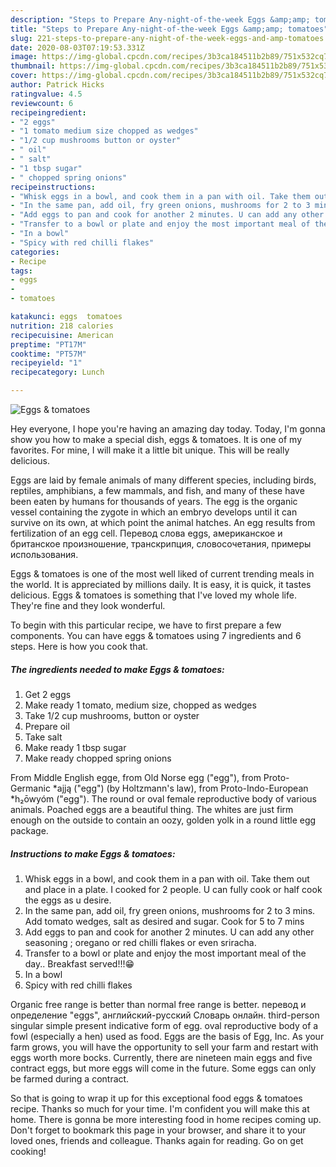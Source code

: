 ```yaml
---
description: "Steps to Prepare Any-night-of-the-week Eggs &amp;amp; tomatoes"
title: "Steps to Prepare Any-night-of-the-week Eggs &amp;amp; tomatoes"
slug: 221-steps-to-prepare-any-night-of-the-week-eggs-and-amp-tomatoes
date: 2020-08-03T07:19:53.331Z
image: https://img-global.cpcdn.com/recipes/3b3ca184511b2b89/751x532cq70/eggs-tomatoes-recipe-main-photo.jpg
thumbnail: https://img-global.cpcdn.com/recipes/3b3ca184511b2b89/751x532cq70/eggs-tomatoes-recipe-main-photo.jpg
cover: https://img-global.cpcdn.com/recipes/3b3ca184511b2b89/751x532cq70/eggs-tomatoes-recipe-main-photo.jpg
author: Patrick Hicks
ratingvalue: 4.5
reviewcount: 6
recipeingredient:
- "2 eggs"
- "1 tomato medium size chopped as wedges"
- "1/2 cup mushrooms button or oyster"
- " oil"
- " salt"
- "1 tbsp sugar"
- " chopped spring onions"
recipeinstructions:
- "Whisk eggs in a bowl, and cook them in a pan with oil. Take them out and place in a plate. I cooked for 2 people. U can fully cook or half cook the eggs as u desire."
- "In the same pan, add oil, fry green onions, mushrooms for 2 to 3 mins. Add tomato wedges, salt as desired and sugar. Cook for 5 to 7 mins"
- "Add eggs to pan and cook for another 2 minutes. U can add any other seasoning ; oregano or red chilli flakes or even sriracha."
- "Transfer to a bowl or plate and enjoy the most important meal of the day.. Breakfast served!!!😁"
- "In a bowl"
- "Spicy with red chilli flakes"
categories:
- Recipe
tags:
- eggs
- 
- tomatoes

katakunci: eggs  tomatoes 
nutrition: 218 calories
recipecuisine: American
preptime: "PT17M"
cooktime: "PT57M"
recipeyield: "1"
recipecategory: Lunch

---
```



![Eggs &amp; tomatoes](https://img-global.cpcdn.com/recipes/3b3ca184511b2b89/751x532cq70/eggs-tomatoes-recipe-main-photo.jpg)

Hey everyone, I hope you're having an amazing day today. Today, I'm gonna show you how to make a special dish, eggs &amp; tomatoes. It is one of my favorites. For mine, I will make it a little bit unique. This will be really delicious.

Eggs are laid by female animals of many different species, including birds, reptiles, amphibians, a few mammals, and fish, and many of these have been eaten by humans for thousands of years. The egg is the organic vessel containing the zygote in which an embryo develops until it can survive on its own, at which point the animal hatches. An egg results from fertilization of an egg cell. Перевод слова eggs, американское и британское произношение, транскрипция, словосочетания, примеры использования.

Eggs &amp; tomatoes is one of the most well liked of current trending meals in the world. It is appreciated by millions daily. It is easy, it is quick, it tastes delicious. Eggs &amp; tomatoes is something that I've loved my whole life. They're fine and they look wonderful.


To begin with this particular recipe, we have to first prepare a few components. You can have eggs &amp; tomatoes using 7 ingredients and 6 steps. Here is how you cook that.

<!--inarticleads1-->

##### The ingredients needed to make Eggs &amp; tomatoes:

1. Get 2 eggs
1. Make ready 1 tomato, medium size, chopped as wedges
1. Take 1/2 cup mushrooms, button or oyster
1. Prepare  oil
1. Take  salt
1. Make ready 1 tbsp sugar
1. Make ready  chopped spring onions


From Middle English egge, from Old Norse egg (&#34;egg&#34;), from Proto-Germanic *ajją (&#34;egg&#34;) (by Holtzmann&#39;s law), from Proto-Indo-European *h₂ōwyóm (&#34;egg&#34;). The round or oval female reproductive body of various animals. Poached eggs are a beautiful thing. The whites are just firm enough on the outside to contain an oozy, golden yolk in a round little egg package. 

<!--inarticleads2-->

##### Instructions to make Eggs &amp; tomatoes:

1. Whisk eggs in a bowl, and cook them in a pan with oil. Take them out and place in a plate. I cooked for 2 people. U can fully cook or half cook the eggs as u desire.
1. In the same pan, add oil, fry green onions, mushrooms for 2 to 3 mins. Add tomato wedges, salt as desired and sugar. Cook for 5 to 7 mins
1. Add eggs to pan and cook for another 2 minutes. U can add any other seasoning ; oregano or red chilli flakes or even sriracha.
1. Transfer to a bowl or plate and enjoy the most important meal of the day.. Breakfast served!!!😁
1. In a bowl
1. Spicy with red chilli flakes


Organic free range is better than normal free range is better. перевод и определение &#34;eggs&#34;, английский-русский Словарь онлайн. third-person singular simple present indicative form of egg. oval reproductive body of a fowl (especially a hen) used as food. Eggs are the basis of Egg, Inc. As your farm grows, you will have the opportunity to sell your farm and restart with eggs worth more bocks. Currently, there are nineteen main eggs and five contract eggs, but more eggs will come in the future. Some eggs can only be farmed during a contract. 

So that is going to wrap it up for this exceptional food eggs &amp; tomatoes recipe. Thanks so much for your time. I'm confident you will make this at home. There is gonna be more interesting food in home recipes coming up. Don't forget to bookmark this page in your browser, and share it to your loved ones, friends and colleague. Thanks again for reading. Go on get cooking!
